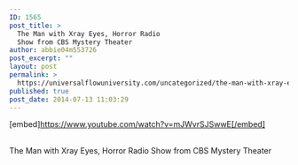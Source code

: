 ```yaml
---
ID: 1565
post_title: >
  The Man with Xray Eyes, Horror Radio
  Show from CBS Mystery Theater
author: abbie04m553726
post_excerpt: ""
layout: post
permalink: >
  https://universalflowuniversity.com/uncategorized/the-man-with-xray-eyes-horror-radio-show-from-cbs-mystery-theater/
published: true
post_date: 2014-07-13 11:03:29
---
```

[embed]https://www.youtube.com/watch?v=mJWvrSJSwwE[/embed]</br></br>
<p>The Man with Xray Eyes, Horror Radio Show from CBS Mystery Theater</p>